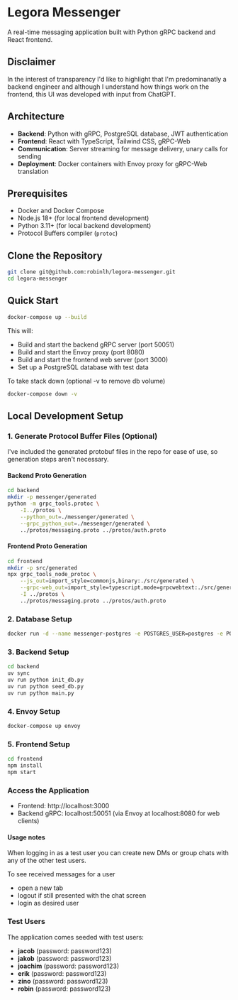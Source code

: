 # Legora Messenger

A real-time messaging application built with Python gRPC backend and React frontend.

## Disclaimer

In the interest of transparency I'd like to highlight that I'm predominanatly a backend engineer and although I understand how things work on the frontend, this UI was developed with input from ChatGPT. 

## Architecture

- **Backend**: Python with gRPC, PostgreSQL database, JWT authentication
- **Frontend**: React with TypeScript, Tailwind CSS, gRPC-Web
- **Communication**: Server streaming for message delivery, unary calls for sending
- **Deployment**: Docker containers with Envoy proxy for gRPC-Web translation

## Prerequisites

- Docker and Docker Compose
- Node.js 18+ (for local frontend development)
- Python 3.11+ (for local backend development)
- Protocol Buffers compiler (`protoc`)

## Clone the Repository

```bash
git clone git@github.com:robinlh/legora-messenger.git
cd legora-messenger
```

## Quick Start

```bash
docker-compose up --build
```

This will:
- Build and start the backend gRPC server (port 50051)
- Build and start the Envoy proxy (port 8080)
- Build and start the frontend web server (port 3000)
- Set up a PostgreSQL database with test data

To take stack down (optional -v to remove db volume)
```bash
docker-compose down -v
```

## Local Development Setup

### 1. Generate Protocol Buffer Files (Optional)

I've included the generated protobuf files in the repo for ease of use, so generation steps aren't necessary.

#### Backend Proto Generation

```bash
cd backend
mkdir -p messenger/generated
python -m grpc_tools.protoc \
    -I../protos \
    --python_out=./messenger/generated \
    --grpc_python_out=./messenger/generated \
    ../protos/messaging.proto ../protos/auth.proto
```

#### Frontend Proto Generation

```bash
cd frontend
mkdir -p src/generated
npx grpc_tools_node_protoc \
    --js_out=import_style=commonjs,binary:./src/generated \
    --grpc-web_out=import_style=typescript,mode=grpcwebtext:./src/generated \
    -I ../protos \
    ../protos/messaging.proto ../protos/auth.proto
```

### 2. Database Setup

```bash
docker run -d --name messenger-postgres -e POSTGRES_USER=postgres -e POSTGRES_PASSWORD=password -e POSTGRES_DB=messenger -p 5432:5432 postgres:15
```

### 3. Backend Setup

```bash
cd backend
uv sync
uv run python init_db.py
uv run python seed_db.py
uv run python main.py
```

### 4. Envoy Setup

```bash
docker-compose up envoy
```

### 5. Frontend Setup

```bash
cd frontend
npm install
npm start
```

### Access the Application

- Frontend: http://localhost:3000
- Backend gRPC: localhost:50051 (via Envoy at localhost:8080 for web clients)

#### Usage notes
When logging in as a test user you can create new DMs or group chats with any of the other test users. 

To see received messages for a user
- open a new tab
- logout if still presented with the chat screen
- login as desired user

### Test Users
The application comes seeded with test users:
- **jacob** (password: password123)
- **jakob** (password: password123)
- **joachim** (password: password123)
- **erik** (password: password123)
- **zino** (password: password123)
- **robin** (password: password123)